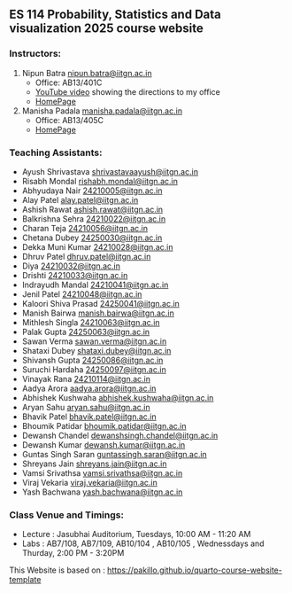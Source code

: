 ## ES 114 Probability, Statistics and Data visualization 2025 course website

### Instructors:

1. Nipun Batra <nipun.batra@iitgn.ac.in>
   - Office: AB13/401C
   - [YouTube video](https://www.youtube.com/shorts/FmCbCkJQN1g) showing the directions to my office
   - [HomePage](https://nipunbatra.github.io/)
2. Manisha Padala <manisha.padala@iitgn.ac.in>
   - Office: AB13/405C
   - [HomePage](https://sites.google.com/view/manishapadala/home)

### Teaching Assistants:

- Ayush Shrivastava <shrivastavaayush@iitgn.ac.in>
- Risabh Mondal <rishabh.mondal@iitgn.ac.in>
- Abhyudaya Nair <24210005@iitgn.ac.in>
- Alay Patel <alay.patel@iitgn.ac.in>
- Ashish Rawat <ashish.rawat@iitgn.ac.in>
- Balkrishna Sehra <24210022@iitgn.ac.in>
- Charan Teja <24210056@iitgn.ac.in>
- Chetana Dubey <24250030@iitgn.ac.in>
- Dekka Muni Kumar <24210028@iitgn.ac.in>
- Dhruv Patel <dhruv.patel@iitgn.ac.in>
- Diya <24210032@iitgn.ac.in>
- Drishti <24210033@iitgn.ac.in>
- Indrayudh Mandal <24210041@iitgn.ac.in>
- Jenil Patel <24210048@iitgn.ac.in>
- Kaloori Shiva Prasad <24250041@iitgn.ac.in>
- Manish Bairwa <manish.bairwa@iitgn.ac.in>
- Mithlesh Singla <24210063@iitgn.ac.in>
- Palak Gupta <24250063@iitgn.ac.in>
- Sawan Verma <sawan.verma@iitgn.ac.in>
- Shataxi Dubey <shataxi.dubey@iitgn.ac.in>
- Shivansh Gupta <24250086@iitgn.ac.in>
- Suruchi Hardaha <24250097@iitgn.ac.in>
- Vinayak Rana <24210114@iitgn.ac.in>
- Aadya Arora <aadya.arora@iitgn.ac.in>
- Abhishek Kushwaha <abhishek.kushwaha@iitgn.ac.in>
- Aryan Sahu <aryan.sahu@iitgn.ac.in>
- Bhavik Patel <bhavik.patel@iitgn.ac.in>
- Bhoumik Patidar <bhoumik.patidar@iitgn.ac.in>
- Dewansh Chandel <dewanshsingh.chandel@iitgn.ac.in>
- Dewansh Kumar <dewansh.kumar@iitgn.ac.in>
- Guntas Singh Saran <guntassingh.saran@iitgn.ac.in>
- Shreyans Jain <shreyans.jain@iitgn.ac.in>
- Vamsi Srivathsa <vamsi.srivathsa@iitgn.ac.in>
- Viraj Vekaria <viraj.vekaria@iitgn.ac.in>
- Yash Bachwana <yash.bachwana@iitgn.ac.in>

### Class Venue and Timings:

- Lecture : Jasubhai Auditorium, Tuesdays, 10:00 AM - 11:20 AM
- Labs : AB7/108, AB7/109, AB10/104 , AB10/105 , Wednessdays and Thurday, 2:00 PM - 3:20PM

This Website is based on : https://pakillo.github.io/quarto-course-website-template
